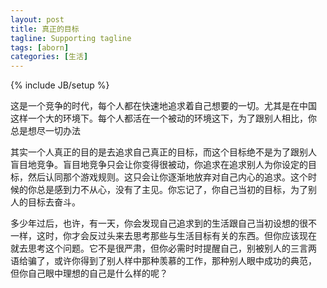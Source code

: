 ```yaml
---
layout: post
title: 真正的目标
tagline: Supporting tagline
tags: [aborn]
categories: [生活]
---
```

{% include JB/setup %}

这是一个竞争的时代，每个人都在快速地追求着自己想要的一切。尤其是在中国
这样一个大的环境下。每个人都活在一个被动的环境这下，为了跟别人相比，你
总是想尽一切办法

其实一个人真正的目的是去追求自己真正的目标，而这个目标绝不是为了跟别人
盲目地竞争。盲目地竞争只会让你变得很被动，你追求在追求别人为你设定的目
标，然后认同那个游戏规则。这只会让你逐渐地放弃对自己内心的追求。这个时
候的你总是感到力不从心，没有了主见。你忘记了，你自己当初的目标，为了别
人的目标去奋斗。

多少年过后，也许，有一天，你会发现自己追求到的生活跟自己当初设想的很不
一样，这时，你才会反过头来去思考那些与生活目标有关的东西。但你应该现在
就去思考这个问题。它不是很严肃，但你必需时时提醒自己，别被别人的三言两
语给骗了，或许你得到了别人样中那种羡慕的工作，那种别人眼中成功的典范，
但你自己眼中理想的自己是什么样的呢？

